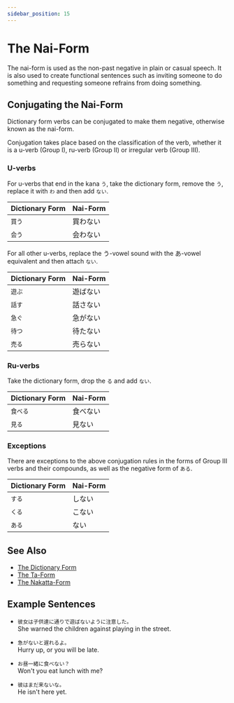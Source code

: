 ```yaml
---
sidebar_position: 15
---
```


# The Nai-Form

The nai-form is used as the non-past negative in plain or casual speech. It is also used to create functional sentences such as inviting someone to do something and requesting someone refrains from doing something.

## Conjugating the Nai-Form

Dictionary form verbs can be conjugated to make them negative, otherwise known as the nai-form.

Conjugation takes place based on the classification of the verb, whether it is a u-verb (Group I), ru-verb (Group II) or irregular verb (Group III).

### U-verbs

For u-verbs that end in the kana `う`, take the dictionary form, remove the `う`, replace it with `わ` and then add `ない`.  

|Dictionary Form|Nai-Form|
|:--|:--|
|``買う``|買わない|
|``会う``|会わない|
  
For all other u-verbs, replace the う-vowel sound with the あ-vowel equivalent and then attach `ない`.

|Dictionary Form|Nai-Form|
|:--|:--|
|``遊ぶ``|遊ばない|
|``話す``|話さない|
|``急ぐ``|急がない|
|``待つ``|待たない|
|``売る``|売らない|

### Ru-verbs

Take the dictionary form, drop the `る` and add `ない`.  

|Dictionary Form|Nai-Form|
|:--|:--|
|``食べる``|食べない|
|``見る``|見ない|

### Exceptions

There are exceptions to the above conjugation rules in the forms of Group III verbs and their compounds, as well as the negative form of `ある`.

|Dictionary Form|Nai-Form|
|:--|:--|
|``する``|しない|
|``くる``|こない|
|``ある``|ない|

## See Also

- [The Dictionary Form](verb-shortformpresentaffirmative)
- [The Ta-Form](verb-shortformpastaffirmative)
- [The Nakatta-Form](verb-shortformpastnegative)

## Example Sentences

- ``彼女は子供達に通りで遊ばないように注意した。``  
  She warned the children against playing in the street.

- ``急がないと遅れるよ。``  
  Hurry up, or you will be late.

- ``お昼一緒に食べない？``  
  Won't you eat lunch with me?

- ``彼はまだ来ないな。``  
  He isn't here yet.
